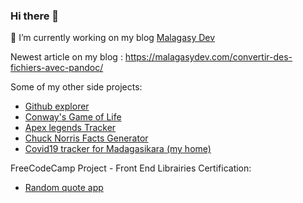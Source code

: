 ### Hi there 👋

🔭 I’m currently working on my blog [Malagasy Dev](https://malagasydev.com/)

Newest article on my blog : https://malagasydev.com/convertir-des-fichiers-avec-pandoc/

Some of my other side projects:

- [Github explorer](https://github-explorer-rho.now.sh/)
- [Conway's Game of Life](https://game-of-life-bay.vercel.app/)
- [Apex legends Tracker](https://apex-tracker-v2.herokuapp.com/)
- [Chuck Norris Facts Generator](https://chuck-norris-joke.now.sh/)
- [Covid19 tracker for Madagasikara (my home)](https://covid19-mada.now.sh/)

FreeCodeCamp Project - Front End Librairies Certification:

- [Random quote app](https://random-quote-five.vercel.app/)
